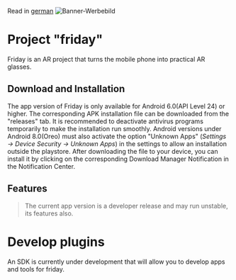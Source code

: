 Read in [german](README.md) 
<img src="https://lh3.googleusercontent.com/ZDoAWCWDlQGceGMVhkMzvkR1QieRteEHd5j61c-W3y6XNXPU6TbWHLFZlH0Rd6ijNHAdIprVs2KmzI2DqE2pruk24M_bbw0ymKCUaoiUlWjuUVF30pmzuYdBQap5nmIWGmRnS3Y3=w2400" alt="Banner-Werbebild" />
# Project "friday"
Friday is an AR project that turns the mobile phone into practical AR glasses. 

## Download and Installation
The app version of Friday is only available for Android 6.0(API Level 24) or higher. The corresponding APK installation file can be downloaded from the "releases" tab. It is recommended to deactivate antivirus programs temporarily to make the installation run smoothly. Android versions under Android 8.0(Oreo) must also activate the option "Unknown Apps" (_Settings -> Device Security -> Unknown Apps_) in the settings to allow an installation outside the playstore. After downloading the file to your device, you can install it by clicking on the corresponding Download Manager Notification in the Notification Center. 

## Features
 > The current app version is a developer release and may run unstable, its features also. 

# Develop plugins
An SDK is currently under development that will allow you to develop apps and tools for friday.
